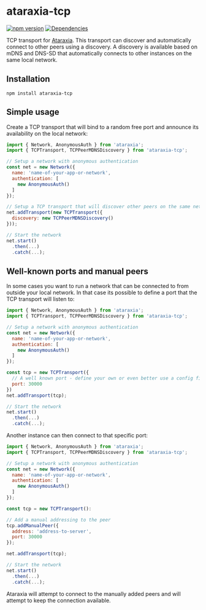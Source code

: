 # ataraxia-tcp

[![npm version](https://badge.fury.io/js/ataraxia-tcp.svg)](https://badge.fury.io/js/ataraxia-tcp)
[![Dependencies](https://david-dm.org/aholstenson/ataraxia/status.svg?path=packages/tcp)](https://david-dm.org/aholstenson/ataraxia?path=packages/tcp)

TCP transport for [Ataraxia](https://github.com/aholstenson/ataraxia). This
transport can discover and automatically connect to other peers using a
discovery. A discovery is available based on mDNS and DNS-SD that automatically
connects to other instances on the same local network.

## Installation

```
npm install ataraxia-tcp
```

## Simple usage

Create a TCP transport that will bind to a random free port and announce
its availability on the local network:

```javascript
import { Network, AnonymousAuth } from 'ataraxia';
import { TCPTransport, TCPPeerMDNSDiscovery } from 'ataraxia-tcp';

// Setup a network with anonymous authentication
const net = new Network({
  name: 'name-of-your-app-or-network',
  authentication: [
    new AnonymousAuth()
  ]
});

// Setup a TCP transport that will discover other peers on the same network using mDNS
net.addTransport(new TCPTransport({
  discovery: new TCPPeerMDNSDiscovery()
}));

// Start the network
net.start()
  .then(...)
  .catch(...);
```

## Well-known ports and manual peers

In some cases you want to run a network that can be connected to from outside
your local network. In that case its possible to define a port that the TCP
transport will listen to:

```javascript
import { Network, AnonymousAuth } from 'ataraxia';
import { TCPTransport, TCPPeerMDNSDiscovery } from 'ataraxia-tcp';

// Setup a network with anonymous authentication
const net = new Network({
  name: 'name-of-your-app-or-network',
  authentication: [
    new AnonymousAuth()
  ]
});

const tcp = new TCPTransport({
  // A well known port - define your own or even better use a config file,
  port: 30000
})
net.addTransport(tcp);

// Start the network
net.start()
  .then(...)
  .catch(...);
```

Another instance can then connect to that specific port:

```javascript
import { Network, AnonymousAuth } from 'ataraxia';
import { TCPTransport, TCPPeerMDNSDiscovery } from 'ataraxia-tcp';

// Setup a network with anonymous authentication
const net = new Network({
  name: 'name-of-your-app-or-network',
  authentication: [
    new AnonymousAuth()
  ]
});

const tcp = new TCPTransport():

// Add a manual addressing to the peer
tcp.addManualPeer({
  address: 'address-to-server',
  port: 30000
});

net.addTransport(tcp);

// Start the network
net.start()
  .then(...)
  .catch(...);
```

Ataraxia will attempt to connect to the manually added peers and will attempt
to keep the connection available.
